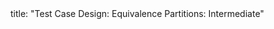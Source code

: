 <frontmatter>
title: "Test Case Design: Equivalence Partitions: Intermediate"
</frontmatter>

<include src="unit-inPage-asFlat.md" boilerplate />